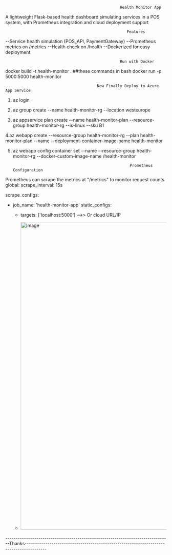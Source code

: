                                                       Health Monitor App
A lightweight Flask-based health dashboard simulating services in a POS system, with Prometheus integration and cloud deployment support

                                                         Features
--Service health simulation (POS_API, PaymentGateway)
--Prometheus metrics on /metrics
--Health check on /health
--Dockerized for easy deployment

                                                      Run with Docker
docker build -t health-monitor . ##these commands in bash
docker run -p 5000:5000 health-monitor

                                            Now Finally Deploy to Azure App Service


1. az login

2. az group create --name health-monitor-rg --location westeurope

3. az appservice plan create --name health-monitor-plan --resource-group health-monitor-rg --is-linux --sku B1

4.az webapp create --resource-group health-monitor-rg --plan health-monitor-plan --name <Healthmonitor> --deployment-container-image-name health-monitor

5. az webapp config container set --name <your-app-name> --resource-group health-monitor-rg --docker-custom-image-name <abdullah0904>/health-monitor



                                                          Prometheus Configuration
Prometheus can scrape the metrics at "/metrics" to monitor request counts
   global:
  scrape_interval: 15s

scrape_configs:
  - job_name: 'health-monitor-app'
    static_configs:
      - targets: ['localhost:5000']  -->> Or cloud URL/IP
   
    
      - <img width="959" alt="image" src="https://github.com/user-attachments/assets/9972ade9-837e-49f2-884b-2d1f439cd8ba" />


--------------------------------------------------------------------------------Thanks----------------------------------------------------------------------------------------
